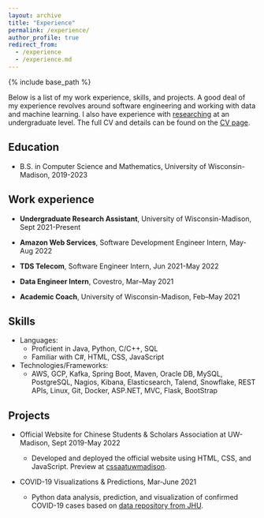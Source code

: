 ```yaml
---
layout: archive
title: "Experience"
permalink: /experience/
author_profile: true
redirect_from:
  - /experience
  - /experience.md
---
```


{% include base_path %}

Below is a list of my work experience, skills, and projects. A good deal of my experience revolves around software engineering and working with data and machine learning. I also have experience with [researching](https://ryansun117.github.io/research/) at an undergraduate level. The full CV and details can be found on the [CV page](https://ryansun117.github.io/cv/).

## Education

* B.S. in Computer Science and Mathematics, University of Wisconsin-Madison, 2019-2023

## Work experience

* **Undergraduate Research Assistant**, University of Wisconsin-Madison, Sept 2021-Present

* **Amazon Web Services**, Software Development Engineer Intern, May-Aug 2022

* **TDS Telecom**, Software Engineer Intern, Jun 2021-May 2022

* **Data Engineer Intern**, Covestro, Mar–May 2021

* **Academic Coach**, University of Wisconsin-Madison, Feb–May 2021
  
## Skills

* Languages: 
  * Proficient in Java, Python, C/C++, SQL 
  * Familiar with C#, HTML, CSS, JavaScript
* Technologies/Frameworks:
  * AWS, GCP, Kafka, Spring Boot, Maven, Oracle DB, MySQL, PostgreSQL, Nagios, Kibana, Elasticsearch, Talend, Snowflake, REST APIs, Linux, Git, Docker, ASP.NET, MVC, Flask, BootStrap

## Projects

* Official Website for Chinese Students & Scholars Association at UW-Madison, Sept 2019-May 2022
  * Developed and deployed the official website using HTML, CSS, and JavaScript. Preview at [cssaatuwmadison](http://www.cssaatuwmadison.com.cn/).

* COVID-19 Visualizations & Predictions, Mar-June 2021
  * Python data analysis, prediction, and visualization of confirmed COVID-19 cases based on [data repository from JHU](https://github.com/CSSEGISandData/COVID-19).
